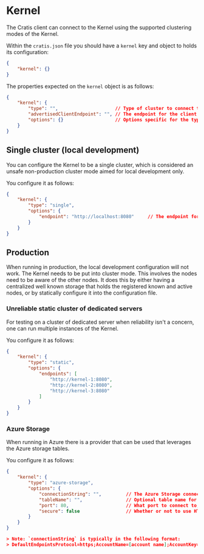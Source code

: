 # Kernel

The Cratis client can connect to the Kernel using the supported clustering modes of the Kernel.

Within the `cratis.json` file you should have a `kernel` key and object to holds its configuration:

```json
{
    "kernel": {}
}
```

The properties expected on the `kernel` object is as follows:

```json
{
    "kernel": {
        "type": "",                     // Type of cluster to connect to (single, static, azure-storage)
        "advertisedClientEndpoint": "", // The endpoint for the client for the Kernel to call back to
        "options": {}                   // Options specific for the type of cluster configuration configured
    }
}
```

## Single cluster (local development)

You can configure the Kernel to be a single cluster, which is considered an unsafe non-production cluster mode aimed
for local development only.

You configure it as follows:

```json
{
    "kernel": {
        "type": "single",
        "options": {
            "endpoint": "http://localhost:8080"     // The endpoint for the Cratis kernel, will default to http://localhost:8080
        }
    }
}
```

## Production

When running in production, the local development configuration will not work. The Kernel needs to be put
into cluster mode. This involves the nodes need to be aware of the other nodes. It does this by either
having a centralized well known storage that holds the registered known and active nodes, or by statically
configure it into the configuration file.

### Unreliable static cluster of dedicated servers

For testing on a cluster of dedicated server when reliability isn't a concern, one can run multiple instances
of the Kernel.

You configure it as follows:

```json
{
    "kernel": {
        "type": "static",
        "options": {
            "endpoints": [
                "http://kernel-1:8080",
                "http://kernel-2:8080",
                "http://kernel-3:8080"
            ]
        }
    }
}
```

### Azure Storage

When running in Azure there is a provider that can be used that leverages the Azure storage tables.

You configure it as follows:

```json
{
    "kernel": {
        "type": "azure-storage",
        "options": {
            "connectionString": "",         // The Azure Storage connection string found in the Azure portal
            "tableName": "",                // Optional table name for Orleans instances - defaults to 'OrleansSiloInstances'
            "port": 80,                     // What port to connect to, default 80
            "secure": false                 // Whether or not to use HTTPS to connect to the Kernel, default false
        }
    }
}

> Note: `connectionString` is typically in the following format:
> DefaultEndpointsProtocol=https;AccountName=[account name];AccountKey=[account key];EndpointSuffix=core.windows.net
